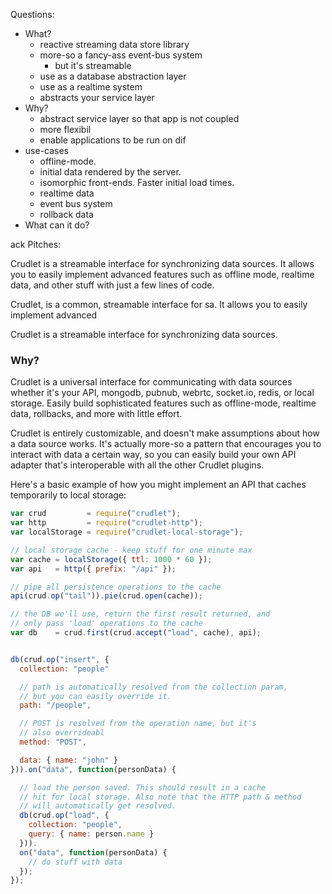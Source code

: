 Questions:

- What?
  - reactive streaming data store library
  - more-so a fancy-ass event-bus system
    - but it's streamable
  - use as a database abstraction layer
  - use as a realtime system
  - abstracts your service layer
- Why?
  - abstract service layer so that app is not coupled
  - more flexibil
  - enable applications to be run on dif
- use-cases
  - offline-mode.
  - initial data rendered by the server.
  - isomorphic front-ends. Faster initial load times.
  - realtime data
  - event bus system
  - rollback data
- What can it do?


ack
Pitches:


Crudlet is a streamable interface for synchronizing data sources. It allows you to easily implement advanced features
such as offline mode, realtime data, and other stuff with just a few lines of code.


Crudlet, is a common, streamable interface for sa. It allows you to easily implement advanced


Crudlet is a streamable interface for synchronizing data sources.

### Why?


Crudlet is a universal interface for communicating with data sources whether it's your API, mongodb, pubnub, webrtc, socket.io, redis, or local storage. Easily build sophisticated features such as offline-mode, realtime data, rollbacks, and more with little effort.

Crudlet is entirely customizable, and doesn't make assumptions about how a data source works. It's actually more-so a pattern that encourages you to interact with data a certain way, so you can easily build your own API adapter that's interoperable with all the other Crudlet plugins.

Here's a basic example of how you might implement an API that caches temporarily to local storage:

```javascript
var crud         = require("crudlet");
var http         = require("crudlet-http");
var localStorage = require("crudlet-local-storage");

// local storage cache - keep stuff for one minute max
var cache = localStorage({ ttl: 1000 * 60 });
var api   = http({ prefix: "/api" });

// pipe all persistence operations to the cache
api(crud.op("tail")).pie(crud.open(cache));

// the DB we'll use, return the first result returned, and
// only pass 'load' operations to the cache
var db    = crud.first(crud.accept("load", cache), api);


db(crud.op("insert", {
  collection: "people"

  // path is automatically resolved from the collection param,
  // but you can easily override it.
  path: "/people",

  // POST is resolved from the operation name, but it's
  // also overrideabl
  method: "POST",

  data: { name: "john" }
})).on("data", function(personData) {

  // load the person saved. This should result in a cache
  // hit for local storage. Also note that the HTTP path & method
  // will automatically get resolved.
  db(crud.op("load", {
    collection: "people",
    query: { name: person.name }
  })).
  on("data", function(personData) {
    // do stuff with data
  });
});
```
